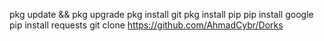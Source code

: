 pkg update && pkg upgrade
pkg install git
pkg install pip
pip install google
pip install requests
git clone https://github.com/AhmadCybr/Dorks
